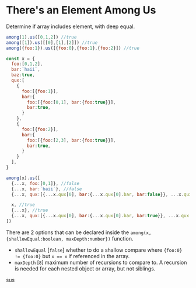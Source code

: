 # There's an Element Among Us

Determine if array includes element, with deep equal.

```js
among(1).us([0,1,2]) //true
among([1]).us([[0],[1],[2]]) //true
among({foo:1}).us([{foo:0},{foo:1},{foo:2}]) //true

const x = {
  foo:[0,1,2],
  bar:`haii`,
  baz:true,
  qux:[
    {
      foo:[{foo:1}],
      bar:{
        foo:[{foo:[0,1], bar:{foo:true}}],
        bar:true,
      }
    },
    {
      foo:[{foo:2}],
      bar:{
        foo:[{foo:[2,3], bar:{foo:true}}],
        bar:true,
      }
    }
  ],
}

among(x).us([
  {...x, foo:[0,1]}, //false
  {...x, bar:`baii`}, //false
  {...x, qux:[{...x.qux[0], bar:{...x.qux[0].bar, bar:false}}, ...x.qux.slice(1)]}, //false

  x, //true
  {...x}, //true
  {...x, qux:[{...x.qux[0], bar:{...x.qux[0].bar, bar:true}}, ...x.qux.slice(1)]}, //true
])
```

There are 2 options that can be declared inside the `among(x, {shallowEqual:boolean, maxDepth:number})` function.

- `shallowEqual` [`false`] whether to do a shallow compare where `{foo:0} != {foo:0}` but `x == x` if referenced in the array.
- `maxDepth` [`8`] maximum number of recursions to compare to. A recursion is needed for each nested object or array, but not siblings.

sus

